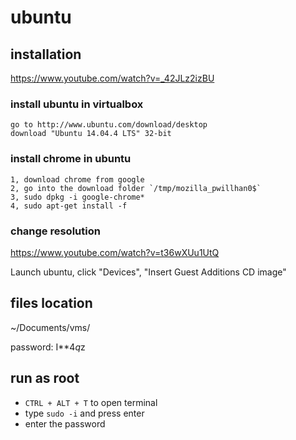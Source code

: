 # ubuntu

## installation
https://www.youtube.com/watch?v=_42JLz2izBU

### install ubuntu in virtualbox

```
go to http://www.ubuntu.com/download/desktop
download "Ubuntu 14.04.4 LTS" 32-bit
```

### install chrome in ubuntu
```
1, download chrome from google
2, go into the download folder `/tmp/mozilla_pwillhan0$`
3, sudo dpkg -i google-chrome*
4, sudo apt-get install -f
```

### change resolution
https://www.youtube.com/watch?v=t36wXUu1UtQ

Launch ubuntu, click "Devices", "Insert Guest Additions CD image"

## files location

~/Documents/vms/

password: I**4*q*z

## run as root

- `CTRL + ALT + T` to open terminal
- type `sudo -i` and press enter
- enter the password
